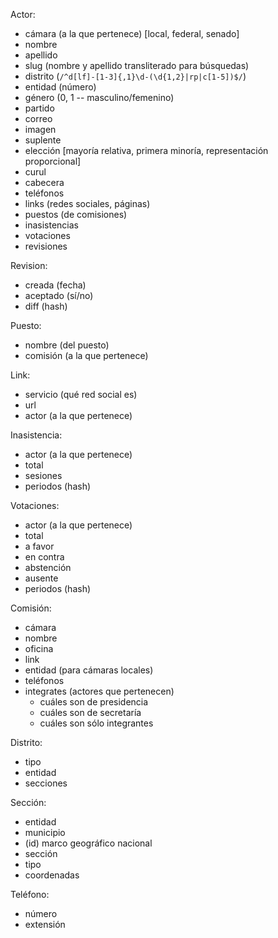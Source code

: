 Actor:
  * cámara (a la que pertenece) [local, federal, senado]
  * nombre
  * apellido
  * slug (nombre y apellido transliterado para búsquedas)
  * distrito (`/^d[lf]-[1-3]{,1}\d-(\d{1,2}|rp|c[1-5])$/`)
  * entidad (número)
  * género (0, 1 -- masculino/femenino)
  * partido
  * correo
  * imagen
  * suplente
  * elección [mayoría relativa, primera minoría, representación proporcional]
  * curul
  * cabecera
  * teléfonos
  * links (redes sociales, páginas)
  * puestos (de comisiones)
  * inasistencias
  * votaciones
  * revisiones

Revision:
  * creada (fecha)
  * aceptado (sí/no)
  * diff (hash)

Puesto:
  * nombre (del puesto)
  * comisión (a la que pertenece)

Link:
  * servicio (qué red social es)
  * url
  * actor (a la que pertenece)

Inasistencia:
  * actor (a la que pertenece)
  * total
  * sesiones
  * periodos (hash)


Votaciones:
  * actor (a la que pertenece)
  * total
  * a favor
  * en contra
  * abstención
  * ausente
  * periodos (hash)

Comisión:
  * cámara
  * nombre
  * oficina
  * link
  * entidad (para cámaras locales)
  * teléfonos
  * integrates (actores que pertenecen)
    * cuáles son de presidencia
    * cuáles son de secretaría
    * cuáles son sólo integrantes

Distrito:
  * tipo
  * entidad
  * secciones

Sección:
  * entidad
  * municipio
  * (id) marco geográfico nacional
  * sección
  * tipo
  * coordenadas

Teléfono:
  * número
  * extensión
